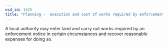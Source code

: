 ```yaml
---
esd_id: 1425
title: "Planning -  execution and cost of works required by enforcement notice"
---
```


A local authority may enter land and carry out works required by an enforcement notice in certain circumstances and recover reasonable expenses for doing so.

